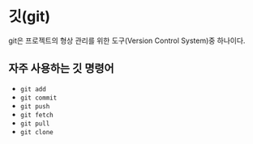 # 깃(git)

git은 프로젝트의 형상 관리를 위한 도구(Version Control System)중 하나이다.

## 자주 사용하는 깃 명령어

- `git add`
- `git commit`
- `git push`
- `git fetch`
- `git pull`
- `git clone`
